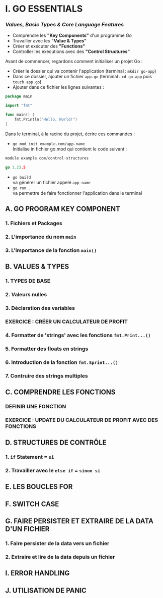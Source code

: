 # I. GO ESSENTIALS

### _Values, Basic Types & Core Language Features_

* Comprendre les **"Key Components"** d'un programme Go
* Travailler avec les **"Value & Types"**
* Créer et exécuter des **"Functions"**
* Controller les exécutions avec des **"Control Structures"**

Avant de commencer, regardons comment initialiser un projet Go : 
* Créer le dossier qui va contenir l'application (terminal : `mkdir go-app`)
* Dans ce dossier, ajouter un fichier `app.go` (terminal : `cd go-app` puis `touch app.go`)
* Ajouter dans ce fichier les lignes suivantes : 
```Go
package main

import "fmt"

func main() {
	fmt.Println("Hello, World!")
}
```
Dans le terminal, à la racine du projet, écrire ces commandes : 

* `go mod init example.com/app-name`  
Initialise in fichier go.mod qui contient le code suivant : 
```Go
module example.com/control-structures

go 1.23.5
```
* `go build`  
va générer un fichier appelé `app-name`
* `go run .`  
va permettre de faire fonctionner l'application dans le terminal

## A. GO PROGRAM KEY COMPONENT

### 1. Fichiers et Packages
### 2. L'importance du nom `main`
### 3. L'importance de la fonction `main()`

## B. VALUES & TYPES

### 1. TYPES DE BASE
### 2. Valeurs nulles
### 3. Déclaration des variables
### EXERCICE : CRÉER UN CALCULATEUR DE PROFIT
### 4. Formatter de 'strings' avec les fonctions `fmt.Print...()`
### 5. Formatter des floats en strings
### 6. Introduction de la fonction `fmt.Sprint...()`
### 7. Contruire des strings multiples

## C. COMPRENDRE LES FONCTIONS

### DEFINIR UNE FONCTION
### EXERCICE : UPDATE DU CALCULATEUR DE PROFIT AVEC DES FONCTIONS

## D. STRUCTURES DE CONTRÔLE

### 1. `if` Statement = `si`
### 2. Travailler avec le `else if` = `sinon si`

## E. LES BOUCLES FOR

## F. SWITCH CASE

## G. FAIRE PERSISTER ET EXTRAIRE DE LA DATA D'UN FICHIER

### 1. Faire persister de la data vers un fichier
### 2. Extraire et lire de la data depuis un fichier

## I. ERROR HANDLING

## J. UTILISATION DE PANIC